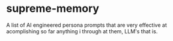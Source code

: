 # supreme-memory
A list of AI engineered persona prompts that are very effective at acomplishing so far anything i through at them, LLM's that is. 
